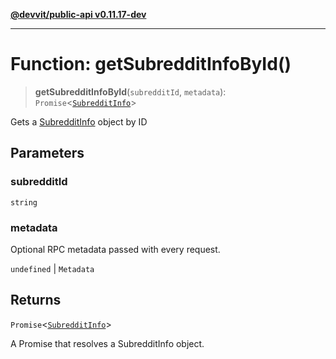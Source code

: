 [**@devvit/public-api v0.11.17-dev**](../../README.md)

---

# Function: getSubredditInfoById()

> **getSubredditInfoById**(`subredditId`, `metadata`): `Promise`\<[`SubredditInfo`](../type-aliases/SubredditInfo.md)\>

Gets a [SubredditInfo](../type-aliases/SubredditInfo.md) object by ID

## Parameters

### subredditId

`string`

### metadata

Optional RPC metadata passed with every request.

`undefined` | `Metadata`

## Returns

`Promise`\<[`SubredditInfo`](../type-aliases/SubredditInfo.md)\>

A Promise that resolves a SubredditInfo object.
